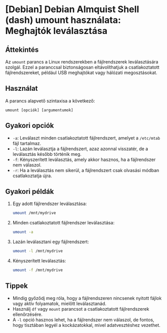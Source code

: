# [Debian] Debian Almquist Shell (dash) umount használata: Meghajtók leválasztása

## Áttekintés
Az `umount` parancs a Linux rendszerekben a fájlrendszerek leválasztására szolgál. Ezzel a paranccsal biztonságosan eltávolíthatjuk a csatlakoztatott fájlrendszereket, például USB meghajtókat vagy hálózati megosztásokat.

## Használat
A parancs alapvető szintaxisa a következő:

```
umount [opciók] [argumentumok]
```

## Gyakori opciók
- `-a`: Leválaszt minden csatlakoztatott fájlrendszert, amelyet a `/etc/mtab` fájl tartalmaz.
- `-l`: Lazán leválasztja a fájlrendszert, azaz azonnal visszatér, de a leválasztás később történik meg.
- `-f`: Kényszerített leválasztás, amely akkor hasznos, ha a fájlrendszer nem válaszol.
- `-r`: Ha a leválasztás nem sikerül, a fájlrendszert csak olvasási módban csatlakoztatja újra.

## Gyakori példák
1. Egy adott fájlrendszer leválasztása:
   ```bash
   umount /mnt/mydrive
   ```

2. Minden csatlakoztatott fájlrendszer leválasztása:
   ```bash
   umount -a
   ```

3. Lazán leválasztani egy fájlrendszert:
   ```bash
   umount -l /mnt/mydrive
   ```

4. Kényszerített leválasztás:
   ```bash
   umount -f /mnt/mydrive
   ```

## Tippek
- Mindig győződj meg róla, hogy a fájlrendszeren nincsenek nyitott fájlok vagy aktív folyamatok, mielőtt leválasztanád.
- Használj `df` vagy `mount` parancsot a csatlakoztatott fájlrendszerek ellenőrzésére.
- A `-l` opció hasznos lehet, ha a fájlrendszer nem válaszol, de fontos, hogy tisztában legyél a kockázatokkal, mivel adatvesztéshez vezethet.